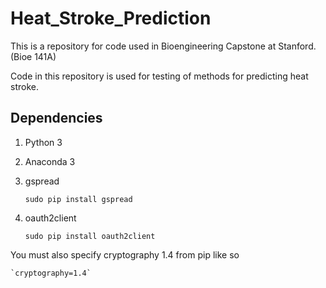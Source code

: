 # Heat_Stroke_Prediction

This is a repository for code used in Bioengineering Capstone at Stanford. (Bioe 141A)

Code in this repository is used for testing of methods for
predicting heat stroke.

## Dependencies

1. Python 3
2. Anaconda 3
3. gspread
	
	`sudo pip install gspread`

4. oauth2client

	`sudo pip install oauth2client`

You must also specify cryptography 1.4 from pip like so
	
	`cryptography=1.4`
